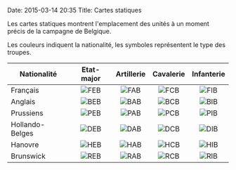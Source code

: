 Date: 2015-03-14 20:35
Title: Cartes statiques

Les cartes statiques montrent l'emplacement des unités à un moment précis de la campagne de Belgique. 

Les couleurs indiquent la nationalité, les symboles représentent le type des troupes.

| Nationalité | Etat-major  | Artillerie  | Cavalerie  | Infanterie  |
| -------------- |:-------------:|:-------------:|:-------------:|:-------------:|
| Français |![FEB](https://s3.amazonaws.com/com.cartodb.users-assets.production/production/andrejjh/assets/20150312194341FEB.png)|![FAB](https://s3.amazonaws.com/com.cartodb.users-assets.production/production/andrejjh/assets/20150312194321FAB.png)|![FCB](https://s3.amazonaws.com/com.cartodb.users-assets.production/production/andrejjh/assets/20150312194331FCB.png)|![FIB](https://s3.amazonaws.com/com.cartodb.users-assets.production/production/andrejjh/assets/20150312194352FIB.png)|
| Anglais |![BEB](https://s3.amazonaws.com/com.cartodb.users-assets.production/production/andrejjh/assets/20150312194203BEB.png)|![BAB](https://s3.amazonaws.com/com.cartodb.users-assets.production/production/andrejjh/assets/20150312194139BAB.png)|![BCB](https://s3.amazonaws.com/com.cartodb.users-assets.production/production/andrejjh/assets/20150312194151BCB.png)|![BIB](https://s3.amazonaws.com/com.cartodb.users-assets.production/production/andrejjh/assets/20150312194214BIB.png)|
| Prussiens |![PEB](https://s3.amazonaws.com/com.cartodb.users-assets.production/production/andrejjh/assets/20150312194508PEB.png)|![PAB](https://s3.amazonaws.com/com.cartodb.users-assets.production/production/andrejjh/assets/20150312194447PAB.png)|![PCB](https://s3.amazonaws.com/com.cartodb.users-assets.production/production/andrejjh/assets/20150312194458PCB.png)|![PIB](https://s3.amazonaws.com/com.cartodb.users-assets.production/production/andrejjh/assets/20150312194522PIB.png)|
|Hollando-Belges |![DEB](https://s3.amazonaws.com/com.cartodb.users-assets.production/production/andrejjh/assets/20150312194248DEB.png)|![DAB](https://s3.amazonaws.com/com.cartodb.users-assets.production/production/andrejjh/assets/20150312194225DAB.png)|![DCB](https://s3.amazonaws.com/com.cartodb.users-assets.production/production/andrejjh/assets/20150312194237DCB.png)|![DIB](https://s3.amazonaws.com/com.cartodb.users-assets.production/production/andrejjh/assets/20150312194310DIB.png)|
|Hanovre |![HEB](https://s3.amazonaws.com/com.cartodb.users-assets.production/production/andrejjh/assets/20150312194425HEB.png)|![HAB](https://s3.amazonaws.com/com.cartodb.users-assets.production/production/andrejjh/assets/20150312194407HAB.png)|![HCB](https://s3.amazonaws.com/com.cartodb.users-assets.production/production/andrejjh/assets/20150312194416HCB.png)|![HIB](https://s3.amazonaws.com/com.cartodb.users-assets.production/production/andrejjh/assets/20150312194435HIB.png)
|Brunswick |![REB](https://s3.amazonaws.com/com.cartodb.users-assets.production/production/andrejjh/assets/20150312194555REB.png)|![RAB](https://s3.amazonaws.com/com.cartodb.users-assets.production/production/andrejjh/assets/20150312194534RAB.png)|![RCB](https://s3.amazonaws.com/com.cartodb.users-assets.production/production/andrejjh/assets/20150312194545RCB.png)|![RIB](https://s3.amazonaws.com/com.cartodb.users-assets.production/production/andrejjh/assets/20150312194605RIB.png)|


